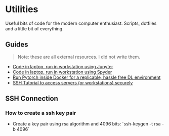# Utilities

Useful bits of code for the modern computer enthusiast. Scripts, dotfiles and a little bit of everything.



## Guides
> Note: these are all external resources. I did not write them.
* [Code in laptop, run in workstation using Jupyter](https://ljvmiranda921.github.io/notebook/2018/01/31/running-a-jupyter-notebook/)
* [Code in laptop, run in workstation using Spyder](https://www.google.com)
* [Run Pytorch inside Docker for a replicable, hassle free DL environment](https://www.google.com)
* [SSH Tutorial to access servers (or workstations) securely](https://www.youtube.com/watch?v=v45p_kJV9i4)



## SSH  Connection

### How to create a ssh key pair
* Create a key pair using rsa algorithm and 4096 bits: ´ssh-keygen -t rsa -b 4096´ 
